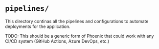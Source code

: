 # `pipelines/`

This directory continas all the pipelines and configurations to automate deployments for the application.

TODO: This should be a generic form of Phoenix that could work with any CI/CD system (GitHub Actions, Azure DevOps, etc.)